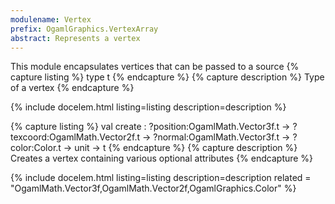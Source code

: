 ```yaml
---
modulename: Vertex 
prefix: OgamlGraphics.VertexArray
abstract: Represents a vertex
---
```



This module encapsulates vertices that can be passed to
 a source
{% capture listing %}
type t
{% endcapture %}
{% capture description %}
Type of a vertex
{% endcapture %}

{% include docelem.html listing=listing description=description   %}

{% capture listing %}
val create : ?position:OgamlMath.Vector3f.t -> ?texcoord:OgamlMath.Vector2f.t -> ?normal:OgamlMath.Vector3f.t -> ?color:Color.t -> unit -> t
{% endcapture %}
{% capture description %}
Creates a vertex containing various optional attributes
{% endcapture %}

{% include docelem.html listing=listing description=description  related = "OgamlMath.Vector3f,OgamlMath.Vector2f,OgamlGraphics.Color" %}

